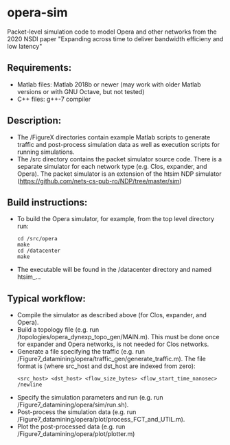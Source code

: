 # opera-sim
Packet-level simulation code to model Opera and other networks from the 2020 NSDI paper "Expanding across time to deliver bandwidth efficieny and low latency"

## Requirements:

- Matlab files: Matlab 2018b or newer (may work with older Matlab versions or with GNU Octave, but not tested)
- C++ files: g++-7 compiler

## Description:

- The /FigureX directories contain example Matlab scripts to generate traffic and post-process simulation data as well as execution scripts for running simulations.
- The /src directory contains the packet simulator source code. There is a separate simulator for each network type (e.g. Clos, expander, and Opera). The packet simulator is an extension of the htsim NDP simulator (https://github.com/nets-cs-pub-ro/NDP/tree/master/sim)

## Build instructions:

- To build the Opera simulator, for example, from the top level directory run:
  ```
  cd /src/opera
  make
  cd /datacenter
  make
  ```
- The executable will be found in the /datacenter directory and named htsim_...

## Typical workflow:

- Compile the simulator as described above (for Clos, expander, and Opera).
- Build a topology file (e.g. run /topologies/opera_dynexp_topo_gen/MAIN.m). This must be done once for expander and Opera networks, is not needed for Clos networks.
- Generate a file specifying the traffic (e.g. run /Figure7_datamining/opera/traffic_gen/generate_traffic.m). The file format is (where src_host and dst_host are indexed from zero):
  ```
  <src_host> <dst_host> <flow_size_bytes> <flow_start_time_nanosec> /newline
  ```
- Specify the simulation parameters and run (e.g. run /Figure7_datamining/opera/sim/run.sh).
- Post-process the simulation data (e.g. run /Figure7_datamining/opera/plot/process_FCT_and_UTIL.m).
- Plot the post-processed data (e.g. run /Figure7_datamining/opera/plot/plotter.m)

